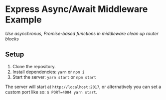 # Express Async/Await Middleware Example

*Use asynchronus, Promise-based functions in middleware clean up router blocks*

## Setup

1. Clone the repository.
2. Install dependencies: `yarn` or `npm i`
3. Start the server: `yarn start` or `npm start`

The server will start at `http://localhost:2017`, or alternatively you can set a custom port like so: `$ PORT=4004 yarn start`.

